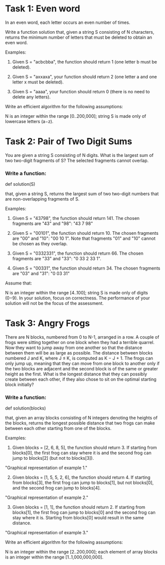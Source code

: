 # Task 1: Even word
In an even word, each letter occurs an even number of times.

Write a function solution that, given a string S consisting of N characters, returns the minimum number of letters that must be deleted to obtain an even word.

Examples:

1. Given S = "acbcbba", the function should return 1 (one letter b must be deleted).

2. Given S = "axxaxa", your function should return 2 (one letter a and one letter x must be deleted).

3. Given S = "aaaa", your function should return 0 (there is no need to delete any letters).

Write an efficient algorithm for the following assumptions:

 

N is an integer within the range [0..200,000];
string S is made only of lowercase letters (a−z). 

# Task 2: Pair of Two Digit Sums

You are given a string S consisting of N digits. What is the largest sum of two two-digit fragments of S? The selected fragments cannot overlap.

### Write a function:

def solution(S)

that, given a string S, returns the largest sum of two two-digit numbers that are non-overlapping fragments of S.

Examples:

1. Given S = "43798", the function should return 141. The chosen fragments are "43" and "98": "43 7 98"

2. Given S = "00101", the function should return 10. The chosen fragments are "00" and "10": "00 10 1". Note that fragments "01" and "10" cannot be chosen as they overlap.

3. Given S = "0332331", the function should return 66. The chosen fragments are "33" and "33": "0 33 2 33 1".

4. Given S = "00331", the function should return 34. The chosen fragments are "03" and "31": "0 03 31"

Assume that:

N is an integer within the range [4..100];
string S is made only of digits (0−9).
In your solution, focus on correctness. The performance of your solution will not be the focus of the assessment.

# Task 3: Angry Frogs

There are N blocks, numbered from 0 to N-1, arranged in a row. A couple of frogs were sitting together on one block when they had a terrible quarrel. Now they want to jump away from one another so that the distance between them will be as large as possible. The distance between blocks numbered J and K, where J ≤ K, is computed as K − J + 1. The frogs can only jump up, meaning that they can move from one block to another only if the two blocks are adjacent and the second block is of the same or greater height as the first. What is the longest distance that they can possibly create between each other, if they also chose to sit on the optimal starting block initially?

### Write a function:

def solution(blocks)

that, given an array blocks consisting of N integers denoting the heights of the blocks, returns the longest possible distance that two frogs can make between each other starting from one of the blocks.

Examples:

1. Given blocks = [2, 6, 8, 5], the function should return 3. If starting from blocks[0], the first frog can stay where it is and the second frog can jump to blocks[2] (but not to blocks[3]).

"Graphical representation of example 1."

2. Given blocks = [1, 5, 5, 2, 6], the function should return 4. If starting from blocks[3], the first frog can jump to blocks[1], but not blocks[0], and the second frog can jump to blocks[4].

"Graphical representation of example 2."

3. Given blocks = [1, 1], the function should return 2. If starting from blocks[1], the first frog can jump to blocks[0] and the second frog can stay where it is. Starting from blocks[0] would result in the same distance.

"Graphical representation of example 3."

Write an efficient algorithm for the following assumptions:

N is an integer within the range [2..200,000];
each element of array blocks is an integer within the range [1..1,000,000,000].